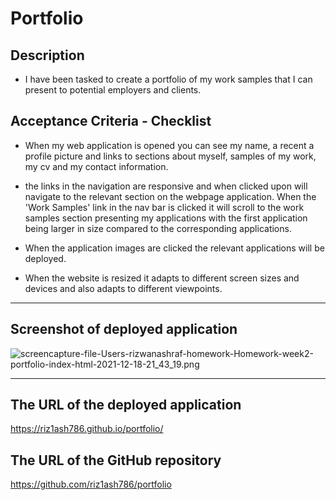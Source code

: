 # Portfolio

## Description

- I have been tasked to create a portfolio of my work samples that I can present to potential employers and clients.

## Acceptance Criteria - Checklist

- When my web application is opened you can see my name, a recent a profile picture and links to sections about myself, samples of my work, my cv and my contact information.

- the links in the navigation are responsive and when clicked upon will navigate to the relevant section on the webpage application. When the 'Work Samples' link in the nav bar is clicked it will scroll to the work samples section presenting my applications with the first application being larger in size compared to the corresponding applications.

- When the application images are clicked the relevant applications will be deployed.

- When the website is resized it adapts to different screen sizes and devices and also adapts to different viewpoints.

---

## Screenshot of deployed application

![screencapture-file-Users-rizwanashraf-homework-Homework-week2-portfolio-index-html-2021-12-18-21_43_19.png](https://github.com/riz1ash786/portfolio/blob/fa21fc4bc04cab732a07fe49a4223d10f368a3ed/)

---

## The URL of the deployed application

https://riz1ash786.github.io/portfolio/

## The URL of the GitHub repository

https://github.com/riz1ash786/portfolio
